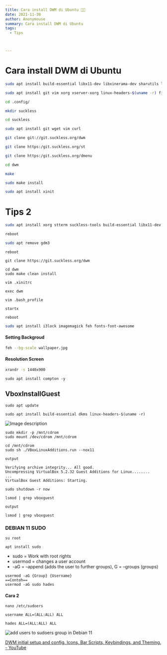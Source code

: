 ```yaml
---
title: Cara install DWM di Ubuntu 🐱‍👤
date: 2021-11-30
author: Anonymouse
summary: Cara install DWM di Ubuntu
tags:
  - Tips



---
```


# Cara install DWM di Ubuntu

```bash
sudo apt install build-essential libx11-dev libxinerama-dev sharutils libxft-dev
```

```bash
sudo apt install git vim xorg xserver-xorg linux-headers-$(uname -r) firmware-linux-free mesa-utils wget curl build-essential i3lock imagemagick feh fonts-font-awesome
```



```bash
cd .config/
```

```bash
mkdir suckless
```

```bash
cd suckless
```

```bash
sudo apt install git wget vim curl
```

```bash
git clone git://git.suckless.org/dwm
```

```bash
git clone https:/git.suckless.org/st
```

```bash
git clone https:/git.suckless.org/dmenu
```

```bash
cd dwm
```

```bash
make
```

```bash
sudo make install
```

```bash
sudo apt install xinit
```

# Tips 2

```bash
sudo apt install xorg stterm suckless-tools build-essential libx11-dev libxinerama-dev libxft-dev git vim curl wget libwebkit2gtk-4.0-dev
```

```bash
reboot
```

```bash
sudo apt remove gdm3
```

```
reboot
```

```
git clone https://git.suckless.org/dwm
```

```
cd dwm
sudo make clean install
```

```
vim .xinitrc

exec dwm
```

```
vim .bash_profile

startx
```

```
reboot
```

```bash
sudo apt install i3lock imagemagick feh fonts-font-awesome
```



#### Setting Backgroud

```bash
feh --bg-scale wallpaper.jpg
```

#### Resolution Screen

```bash
xrandr -s 1440x900
```

```
sudo apt install compton -y
```



## VboxInstallGuest

```
sudo apt update

sudo apt install build-essential dkms linux-headers-$(uname -r)
```

![Image description](https://dev-to-uploads.s3.amazonaws.com/uploads/articles/3xegt1sg6ensnu3vc1d0.jpg)

```
sudo mkdir -p /mnt/cdrom
sudo mount /dev/cdrom /mnt/cdrom
```

```
cd /mnt/cdrom
sudo sh ./VBoxLinuxAdditions.run --nox11
```

```
output

Verifying archive integrity... All good.
Uncompressing VirtualBox 5.2.32 Guest Additions for Linux........
...
VirtualBox Guest Additions: Starting.
```

```
sudo shutdown -r now
```

```
lsmod | grep vboxguest
```

```
output

lsmod | grep vboxguest
```

### DEBIAN 11 SUDO

```
su root

apt install sudo
```

- sudo = Work with root rights
- usermod = changes a user account
- -aG = –append (adds the user to further groups), G = –groups (groups)

```
usermod -aG {Group} {Username}
==Contoh==
usermod -aG sudo hades
```

#### Cara 2

```
nano /etc/sudoers

username ALL=(ALL:ALL) ALL

hades ALL=(ALL:ALL) ALL

```

![add users to sudoers group in Debian 11](https://www.how2shout.com/linux/wp-content/uploads/2021/08/add-users-to-sudoers-group-in-Debian-11.png)

[^referensi]: [DWM Install on Minimal Version of Ubuntu Linux - No Bloat! Dynamic Window Manager - YouTube](https://www.youtube.com/watch?v=lipHPQL4nmQ)

[DWM initial setup and config. Icons, Bar Scripts, Keybindings, and Theming. - YouTube](https://www.youtube.com/watch?v=zaRzOEoyR4s)

